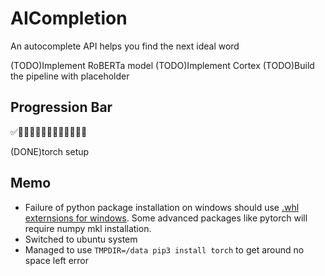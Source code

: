 # AICompletion
An autocomplete API helps you find the next ideal word

(TODO)Implement RoBERTa model
(TODO)Implement Cortex
(TODO)Build the pipeline with placeholder

## Progression Bar

✅🔲🔲🔲🔲🔲🔲🔲🔲🔲🔲🔲🔲

(DONE)torch setup

## Memo

+ Failure of  python package installation on windows should use [.whl externsions for windows](<https://www.lfd.uci.edu/~gohlke/pythonlibs/> ). Some advanced packages like pytorch will require numpy mkl installation.
+ Switched to ubuntu system
+ Managed to use `TMPDIR=/data pip3 install torch` to get around no space left error

